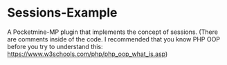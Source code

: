 # Sessions-Example
A Pocketmine-MP plugin that implements the concept of sessions. (There are comments inside of the code. I recommended that you know PHP OOP before you try to understand this: https://www.w3schools.com/php/php_oop_what_is.asp)
